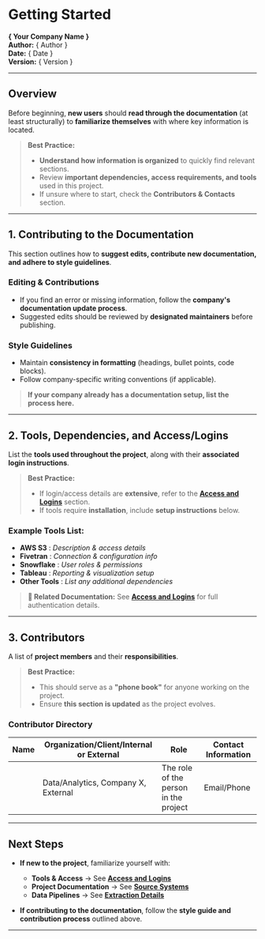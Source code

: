 # Getting Started  
**{ Your Company Name }**  
**Author:** { Author }  
**Date:** { Date }  
**Version:** { Version }  

---

## Overview  
Before beginning, **new users** should **read through the documentation** (at least structurally) to **familiarize themselves** with where key information is located.  

> **Best Practice:**  
> - **Understand how information is organized** to quickly find relevant sections.  
> - Review **important dependencies, access requirements, and tools** used in this project.  
> - If unsure where to start, check the **Contributors & Contacts** section.  

---

## 1. Contributing to the Documentation  
This section outlines how to **suggest edits, contribute new documentation, and adhere to style guidelines**.  

### **Editing & Contributions**  
- If you find an error or missing information, follow the **company's documentation update process**.  
- Suggested edits should be reviewed by **designated maintainers** before publishing.  

### **Style Guidelines**  
- Maintain **consistency in formatting** (headings, bullet points, code blocks).  
- Follow company-specific writing conventions (if applicable).  

> **If your company already has a documentation setup, list the process here.**  

---

## 2. Tools, Dependencies, and Access/Logins  
List the **tools used throughout the project**, along with their **associated login instructions**.  

> **Best Practice:**  
> - If login/access details are **extensive**, refer to the **[Access and Logins](access_logins.md)** section.  
> - If tools require **installation**, include **setup instructions** below.  

### **Example Tools List:**  

- **AWS S3** : _Description & access details_  
- **Fivetran** : _Connection & configuration info_  
- **Snowflake** : _User roles & permissions_  
- **Tableau** : _Reporting & visualization setup_  
- **Other Tools** : _List any additional dependencies_  

> **🔗 Related Documentation:** See **[Access and Logins](access_logins.md)** for full authentication details.  

---

## 3. Contributors  
A list of **project members** and their **responsibilities**.  

> **Best Practice:**  
> - This should serve as a **"phone book"** for anyone working on the project.  
> - Ensure **this section is updated** as the project evolves.  

### **Contributor Directory**  

| **Name** | **Organization/Client/Internal or External** | **Role** | **Contact Information** |
|----------|-------------------------------------------|----------|-------------------------|
|          | Data/Analytics, Company X, External      | The role of the person in the project | Email/Phone |

---

## Next Steps  
- **If new to the project**, familiarize yourself with:  
  - **Tools & Access** → See **[Access and Logins](access_logins.md)**  
  - **Project Documentation** → See **[Source Systems](source_systems.md)**  
  - **Data Pipelines** → See **[Extraction Details](extraction_details.md)**  

- **If contributing to the documentation**, follow the **style guide and contribution process** outlined above.  

---

